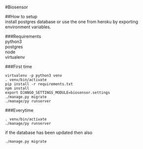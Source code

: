 #Biosensor

##How to setup  
install postgres database
or use the one from heroku by exporting environment variables.

###Requirements  
python3  
postgres  
node  
virtualenv  


###First time
```
virtualenv -p python3 venv
. venv/bin/activate
pip install -r requirements.txt
npm install
export DJANGO_SETTINGS_MODULE=biosensor.settings
./manage.py migrate
./manage/py runserver
```

###Everytime
```
. venv/bin/activate
./manage/py runserver
```

if the database has been updated then also
```
./manage.py migrate
```
